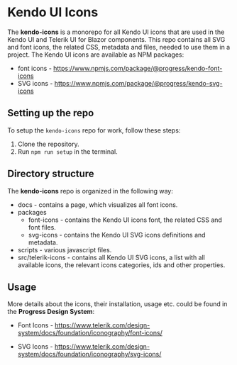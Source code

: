 # Kendo UI Icons
The **kendo-icons** is a monorepo for all Kendo UI icons that are used in the Kendo UI and Telerik UI for Blazor components. This repo contains all SVG and font icons, the related CSS, metadata and files, needed to use them in a project. The Kendo UI icons are available as NPM packages:
* font icons - https://www.npmjs.com/package/@progress/kendo-font-icons
* SVG icons - https://www.npmjs.com/package/@progress/kendo-svg-icons


## Setting up the repo
To setup the `kendo-icons` repo for work, follow these steps:
1. Clone the repository.
1. Run `npm run setup` in the terminal.

## Directory structure
The **kendo-icons** repo is organized in the following way:
- docs - contains a page, which visualizes all font icons.
- packages
    - font-icons - contains the Kendo UI icons font, the related CSS and font files.
    - svg-icons - contains the Kendo UI SVG icons definitions and metadata.
- scripts - various javascript files.
- src/telerik-icons - contains all Kendo UI SVG icons, a list with all available icons, the relevant icons categories, ids and other properties.

## Usage
More details about the icons, their installation, usage etc. could be found in the **Progress Design System**:

* Font Icons - https://www.telerik.com/design-system/docs/foundation/iconography/font-icons/

* SVG Icons - https://www.telerik.com/design-system/docs/foundation/iconography/svg-icons/

